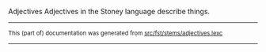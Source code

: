 Adjectives
Adjectives in the Stoney language describe things.

* * *

<small>This (part of) documentation was generated from [src/fst/stems/adjectives.lexc](https://github.com/giellalt/lang-sto/blob/main/src/fst/stems/adjectives.lexc)</small>

---


